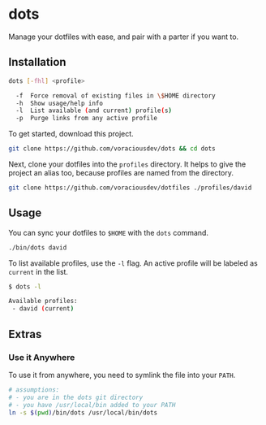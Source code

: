 # dots

Manage your dotfiles with ease, and pair with a parter if you want to.

## Installation

```bash
dots [-fhl] <profile>

  -f  Force removal of existing files in \$HOME directory
  -h  Show usage/help info
  -l  List available (and current) profile(s)
  -p  Purge links from any active profile
```

To get started, download this project.

```bash
git clone https://github.com/voraciousdev/dots && cd dots
```

Next, clone your dotfiles into the `profiles` directory. It helps to give the project an alias too, because profiles are named from the directory.

```bash
git clone https://github.com/voraciousdev/dotfiles ./profiles/david
```

## Usage

You can sync your dotfiles to `$HOME` with the `dots` command.

```bash
./bin/dots david
```

To list available profiles, use the `-l` flag. An active profile will be labeled as `current` in the list.

```bash
$ dots -l

Available profiles:
 - david (current)
```

## Extras

### Use it Anywhere

To use it from anywhere, you need to symlink the file into your `PATH`.

```bash
# assumptions:
# - you are in the dots git directory
# - you have /usr/local/bin added to your PATH
ln -s $(pwd)/bin/dots /usr/local/bin/dots
```

